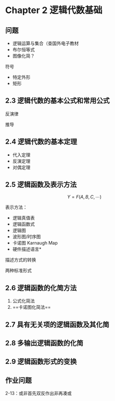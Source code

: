 # Chapter 2 逻辑代数基础

## 问题

- 逻辑运算与集合（查国外电子教材
- 布尔恒等式
- 图像化简？





符号

- 特定外形
- 矩形

## 2.3 逻辑代数的基本公式和常用公式

反演律

推导

## 2.4 逻辑代数的基本定理

- 代入定理
- 反演定理
- 对偶定理

## 2.5 逻辑函数及表示方法

$$
Y=F(A,B,C, \cdots )
$$

表示方法：

- 逻辑真值表
- 逻辑函数式
- 逻辑图
- 波形图/时序图
- 卡诺图 Karnaugh Map
- 硬件描述语言*

描述方式的转换

两种标准形式

## 2.6 逻辑函数的化简方法

1. 公式化简法
2. ==卡诺图化简法==

## 2.7 具有无关项的逻辑函数及其化简

## 2.8 多输出逻辑函数的化简

## 2.9 逻辑函数形式的变换

## 作业问题

2-13：或非首先双反作出非再凑或